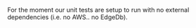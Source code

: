 For the moment our unit tests are setup to run with no
external dependencies (i.e. no AWS.. no EdgeDb).
